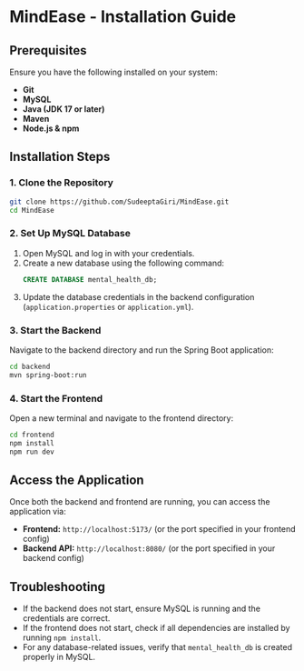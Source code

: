 # MindEase - Installation Guide

## Prerequisites
Ensure you have the following installed on your system:
- **Git**
- **MySQL**
- **Java (JDK 17 or later)**
- **Maven**
- **Node.js & npm**

## Installation Steps

### 1. Clone the Repository
```sh
git clone https://github.com/SudeeptaGiri/MindEase.git
cd MindEase
```

### 2. Set Up MySQL Database
1. Open MySQL and log in with your credentials.
2. Create a new database using the following command:
   ```sql
   CREATE DATABASE mental_health_db;
   ```
3. Update the database credentials in the backend configuration (`application.properties` or `application.yml`).

### 3. Start the Backend
Navigate to the backend directory and run the Spring Boot application:
```sh
cd backend
mvn spring-boot:run
```

### 4. Start the Frontend
Open a new terminal and navigate to the frontend directory:
```sh
cd frontend
npm install
npm run dev
```

## Access the Application
Once both the backend and frontend are running, you can access the application via:
- **Frontend:** `http://localhost:5173/` (or the port specified in your frontend config)
- **Backend API:** `http://localhost:8080/` (or the port specified in your backend config)

## Troubleshooting
- If the backend does not start, ensure MySQL is running and the credentials are correct.
- If the frontend does not start, check if all dependencies are installed by running `npm install`.
- For any database-related issues, verify that `mental_health_db` is created properly in MySQL.



